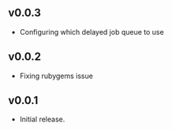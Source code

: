 ## v0.0.3

* Configuring which delayed job queue to use

## v0.0.2

* Fixing rubygems issue

## v0.0.1

* Initial release.

